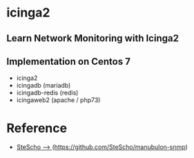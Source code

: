 # icinga2
## Learn Network Monitoring with Icinga2
## Implementation on Centos 7
- icinga2
- icingadb (mariadb)
- icingadb-redis (redis)
- icingaweb2 (apache / php73)

# Reference
- [SteScho --> ](https://github.com/SteScho/manubulon-snmp)(https://github.com/SteScho/manubulon-snmp)